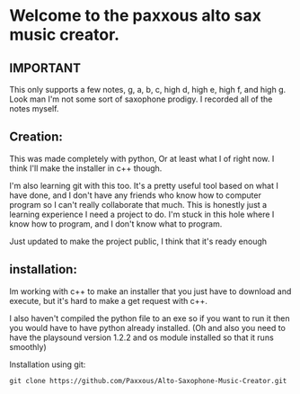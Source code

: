 # Welcome to the paxxous alto sax music creator.

## IMPORTANT

This only supports a few notes, g, a, b, c, high d, high e, high f, and high g. Look man I'm not some sort of saxophone prodigy. I recorded all of the notes myself.



## Creation:

This was made completely with python, Or at least what I of right now. I think I'll make the installer in c++ though.

I'm also learning git with this too. It's a pretty useful tool based on what I have done, and I don't have any friends who know how to computer program so I can't really collaborate that much. This is honestly just a learning experience I need a project to do. I'm stuck in this hole where I know how to program, and I don't know what to program.



Just updated to make the project public, I think that it's ready enough

## installation:

Im working with c++ to make an installer that you just have to download and execute, but it's hard to make a get request with c++.

I also haven't compiled the python file to an exe so if you want to run it then you would have to have python already installed. (Oh and also you need to have the playsound version 1.2.2 and os module installed so that it runs smoothly)



Installation using git:

```
git clone https://github.com/Paxxous/Alto-Saxophone-Music-Creator.git
```